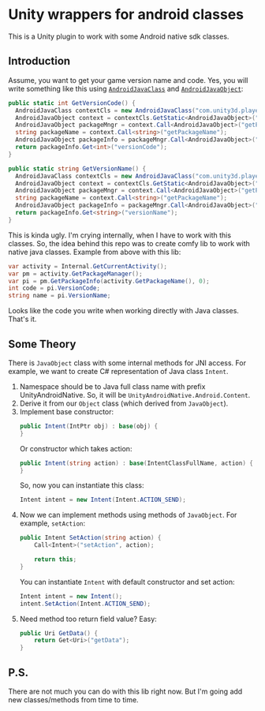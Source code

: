 # Unity wrappers for android classes


This is a Unity plugin to work with some Android native sdk classes.

## Introduction
Assume, you want to get your game version name and code. Yes, you will write something like this using [`AndroidJavaClass`](https://docs.unity3d.com/ScriptReference/AndroidJavaClass.html) and [`AndroidJavaObject`](https://docs.unity3d.com/ScriptReference/AndroidJavaObject.html):

```csharp
public static int GetVersionCode() {
  AndroidJavaClass contextCls = new AndroidJavaClass("com.unity3d.player.UnityPlayer");
  AndroidJavaObject context = contextCls.GetStatic<AndroidJavaObject>("currentActivity"); 
  AndroidJavaObject packageMngr = context.Call<AndroidJavaObject>("getPackageManager");
  string packageName = context.Call<string>("getPackageName");
  AndroidJavaObject packageInfo = packageMngr.Call<AndroidJavaObject>("getPackageInfo", packageName, 0);
  return packageInfo.Get<int>("versionCode");
}

public static string GetVersionName() {
  AndroidJavaClass contextCls = new AndroidJavaClass("com.unity3d.player.UnityPlayer");
  AndroidJavaObject context = contextCls.GetStatic<AndroidJavaObject>("currentActivity"); 
  AndroidJavaObject packageMngr = context.Call<AndroidJavaObject>("getPackageManager");
  string packageName = context.Call<string>("getPackageName");
  AndroidJavaObject packageInfo = packageMngr.Call<AndroidJavaObject>("getPackageInfo", packageName, 0);
  return packageInfo.Get<string>("versionName");
}
```

This is kinda ugly. I'm crying internally, when I have to work with this classes.
So, the idea behind this repo was to create comfy lib to work with native java classes. Example from above with this lib:

```csharp
var activity = Internal.GetCurrentActivity();
var pm = activity.GetPackageManager();
var pi = pm.GetPackageInfo(activity.GetPackageName(), 0);
int code = pi.VersionCode;
string name = pi.VersionName;
```

Looks like the code you write when working directly with Java classes. That's it.

## Some Theory
There is `JavaObject` class with some internal methods for JNI access. For example, we want to create C# representation of Java class `Intent`. 

1. Namespace should be to Java full class name with prefix UnityAndroidNative. So, it will be `UnityAndroidNative.Android.Content`.
2. Derive it from our `Object` class (which derived from `JavaObject`).
3. Implement base constructor:
    ```csharp
    public Intent(IntPtr obj) : base(obj) {
    }
    ```
    Or constructor which takes action:
    ```csharp
    public Intent(string action) : base(IntentClassFullName, action) {
    }
    ```
    So, now you can instantiate this class:
    ```csharp
    Intent intent = new Intent(Intent.ACTION_SEND);
    ```
4. Now we can implement methods using methods of `JavaObject`. For example, `setAction`:
    ```csharp
    public Intent SetAction(string action) {
        Call<Intent>("setAction", action);
    
        return this;
    }
    ```
    You can instantiate `Intent` with default constructor and set action:
    ```csharp
    Intent intent = new Intent();
    intent.SetAction(Intent.ACTION_SEND);
    ```
5. Need method too return field value? Easy:
    ```csharp
    public Uri GetData() {
        return Get<Uri>("getData");
    }
    ```

## P.S.
There are not much you can do with this lib right now. But I'm going add new classes/methods from time to time.
